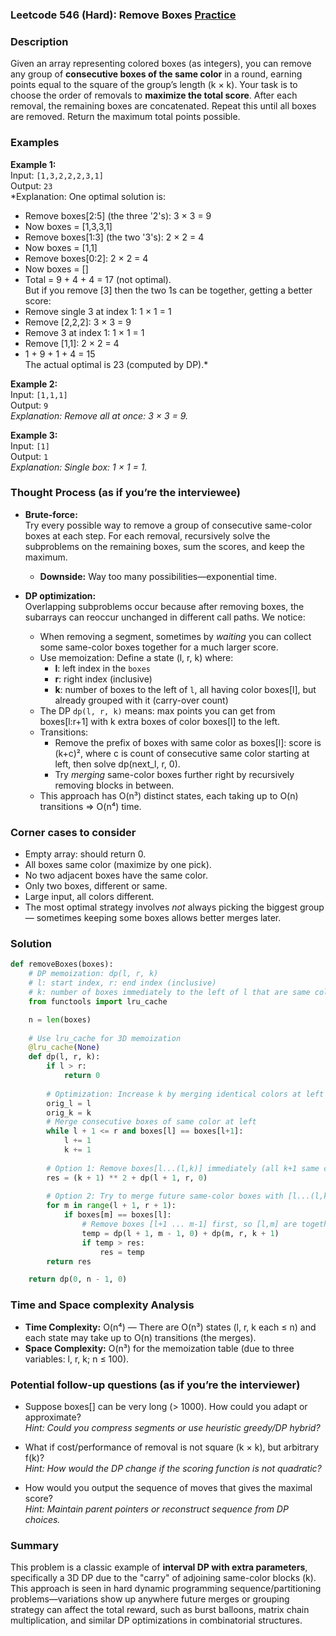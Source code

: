 ### Leetcode 546 (Hard): Remove Boxes [Practice](https://leetcode.com/problems/remove-boxes)

### Description  
Given an array representing colored boxes (as integers), you can remove any group of **consecutive boxes of the same color** in a round, earning points equal to the square of the group’s length (k × k). Your task is to choose the order of removals to **maximize the total score**. After each removal, the remaining boxes are concatenated. Repeat this until all boxes are removed. Return the maximum total points possible.

### Examples  

**Example 1:**  
Input: `[1,3,2,2,2,3,1]`  
Output: `23`  
*Explanation: One optimal solution is:  
- Remove boxes[2:5] (the three '2's): 3 × 3 = 9  
- Now boxes = [1,3,3,1]  
- Remove boxes[1:3] (the two '3's): 2 × 2 = 4  
- Now boxes = [1,1]  
- Remove boxes[0:2]: 2 × 2 = 4  
- Now boxes = []  
- Total = 9 + 4 + 4 = 17 (not optimal).  
But if you remove [3] then the two 1s can be together, getting a better score:  
- Remove single 3 at index 1: 1 × 1 = 1  
- Remove [2,2,2]: 3 × 3 = 9  
- Remove 3 at index 1: 1 × 1 = 1  
- Remove [1,1]: 2 × 2 = 4  
- 1 + 9 + 1 + 4 = 15  
The actual optimal is 23 (computed by DP).*

**Example 2:**  
Input: `[1,1,1]`  
Output: `9`  
*Explanation: Remove all at once: 3 × 3 = 9.*

**Example 3:**  
Input: `[1]`  
Output: `1`  
*Explanation: Single box: 1 × 1 = 1.*


### Thought Process (as if you’re the interviewee)  
- **Brute-force:**  
  Try every possible way to remove a group of consecutive same-color boxes at each step. For each removal, recursively solve the subproblems on the remaining boxes, sum the scores, and keep the maximum.  
  - **Downside:** Way too many possibilities—exponential time.

- **DP optimization:**  
  Overlapping subproblems occur because after removing boxes, the subarrays can reoccur unchanged in different call paths. We notice:  
  - When removing a segment, sometimes by *waiting* you can collect some same-color boxes together for a much larger score.  
  - Use memoization: Define a state (l, r, k) where:
     - **l**: left index in the `boxes`
     - **r**: right index (inclusive)
     - **k**: number of boxes to the left of `l`, all having color boxes[l], but already grouped with it (carry-over count)
  - The DP `dp(l, r, k)` means: max points you can get from boxes[l:r+1] with k extra boxes of color boxes[l] to the left.
  - Transitions:
    - Remove the prefix of boxes with same color as boxes[l]: score is (k+c)², where c is count of consecutive same color starting at left, then solve dp(next_l, r, 0).
    - Try *merging* same-color boxes further right by recursively removing blocks in between.
  - This approach has O(n³) distinct states, each taking up to O(n) transitions ⇒ O(n⁴) time.

### Corner cases to consider  
- Empty array: should return 0.
- All boxes same color (maximize by one pick).
- No two adjacent boxes have the same color.
- Only two boxes, different or same.
- Large input, all colors different.
- The most optimal strategy involves *not* always picking the biggest group — sometimes keeping some boxes allows better merges later.


### Solution

```python
def removeBoxes(boxes):
    # DP memoization: dp(l, r, k)
    # l: start index, r: end index (inclusive)
    # k: number of boxes immediately to the left of l that are same color as boxes[l]
    from functools import lru_cache

    n = len(boxes)
    
    # Use lru_cache for 3D memoization
    @lru_cache(None)
    def dp(l, r, k):
        if l > r:
            return 0
        
        # Optimization: Increase k by merging identical colors at left
        orig_l = l
        orig_k = k
        # Merge consecutive boxes of same color at left
        while l + 1 <= r and boxes[l] == boxes[l+1]:
            l += 1
            k += 1
        
        # Option 1: Remove boxes[l...(l,k)] immediately (all k+1 same colors at start)
        res = (k + 1) ** 2 + dp(l + 1, r, 0)
        
        # Option 2: Try to merge future same-color boxes with [l...(l,k)]
        for m in range(l + 1, r + 1):
            if boxes[m] == boxes[l]:
                # Remove boxes [l+1 ... m-1] first, so [l,m] are together
                temp = dp(l + 1, m - 1, 0) + dp(m, r, k + 1)
                if temp > res:
                    res = temp
        return res

    return dp(0, n - 1, 0)
```

### Time and Space complexity Analysis  

- **Time Complexity:** O(n⁴) — There are O(n³) states (l, r, k each ≤ n) and each state may take up to O(n) transitions (the merges).
- **Space Complexity:** O(n³) for the memoization table (due to three variables: l, r, k; n ≤ 100).

### Potential follow-up questions (as if you’re the interviewer)  

- Suppose boxes[] can be very long (> 1000). How could you adapt or approximate?  
  *Hint: Could you compress segments or use heuristic greedy/DP hybrid?*

- What if cost/performance of removal is not square (k × k), but arbitrary f(k)?  
  *Hint: How would the DP change if the scoring function is not quadratic?*

- How would you output the sequence of moves that gives the maximal score?  
  *Hint: Maintain parent pointers or reconstruct sequence from DP choices.*

### Summary
This problem is a classic example of **interval DP with extra parameters**, specifically a 3D DP due to the "carry" of adjoining same-color blocks (k). This approach is seen in hard dynamic programming sequence/partitioning problems—variations show up anywhere future merges or grouping strategy can affect the total reward, such as burst balloons, matrix chain multiplication, and similar DP optimizations in combinatorial structures.